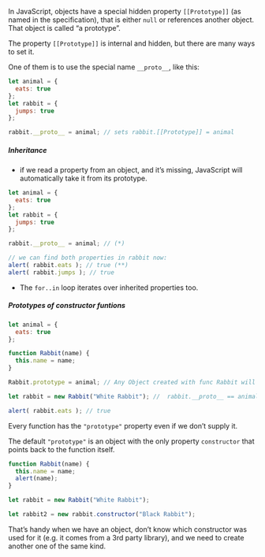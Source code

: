 In JavaScript, objects have a special hidden property `[[Prototype]]` (as named in the specification), that is either `null` or references another object. That object is called “a prototype”. 

The property `[[Prototype]]` is internal and hidden, but there are many ways to set it.

One of them is to use the special name `__proto__`, like this:

```javascript
let animal = {
  eats: true
};
let rabbit = {
  jumps: true
};

rabbit.__proto__ = animal; // sets rabbit.[[Prototype]] = animal
```


##### Inheritance 

- if we read a property from an object, and it’s missing, JavaScript will automatically take it from its prototype.
```javascript
let animal = {
  eats: true
};
let rabbit = {
  jumps: true
};

rabbit.__proto__ = animal; // (*)

// we can find both properties in rabbit now:
alert( rabbit.eats ); // true (**)
alert( rabbit.jumps ); // true
```

- The `for..in` loop iterates over inherited properties too.


##### Prototypes of constructor funtions 

```javascript
let animal = {
  eats: true
};

function Rabbit(name) {
  this.name = name;
}

Rabbit.prototype = animal; // Any Object created with func Rabbit will have its prototype as animal Object

let rabbit = new Rabbit("White Rabbit"); //  rabbit.__proto__ == animal

alert( rabbit.eats ); // true
```

Every function has the `"prototype"` property even if we don’t supply it.

The default `"prototype"` is an object with the only property `constructor` that points back to the function itself.

```javascript
function Rabbit(name) {
  this.name = name;
  alert(name);
}

let rabbit = new Rabbit("White Rabbit");

let rabbit2 = new rabbit.constructor("Black Rabbit");
```

That’s handy when we have an object, don’t know which constructor was used for it (e.g. it comes from a 3rd party library), and we need to create another one of the same kind.
